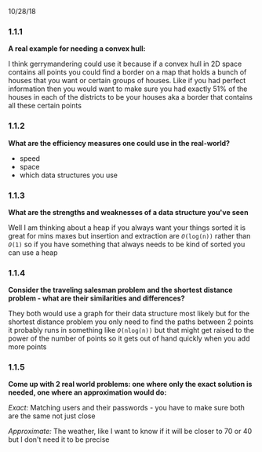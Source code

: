 10/28/18 

### 1.1.1 

**A real example for needing a convex hull:** 

I think gerrymandering could use it because if a convex hull in 2D space contains all points you could find a border on a map that holds a bunch of houses that you want or certain groups of houses. Like if you had perfect information then you would want to make sure you had exactly 51% of the houses in each of the districts to be your houses aka a border that contains all these certain points 

### 1.1.2 
**What are the efficiency measures one could use in the real-world?**
- speed  
- space 
- which data structures you use 

### 1.1.3 
**What are the strengths and weaknesses of a data structure you've seen**

Well I am thinking about a heap if you always want your things sorted it is great for mins maxes but insertion and extraction are *`O`*`(log(n))` rather than *`O`*`(1)` so if you have something that always needs to be kind of sorted you can use a heap 

### 1.1.4 
**Consider the traveling salesman problem and the shortest distance problem - what are their similarities and differences?** 

They both would use a graph for their data structure most likely but for the shortest distance problem you only need to find the paths between 2 points it probably runs in something like *`O`*`(nlog(n))` but that might get raised to the power of the number of points so it gets out of hand quickly when you add more points 

### 1.1.5 
**Come up with 2 real world problems: one where only the exact solution is needed, one where an approximation would do:**

*Exact:* Matching users and their passwords - you have to make sure both are the same not just close

*Approximate:* The weather, like I want to know if it will be closer to 70 or 40 but I don't need it to be precise 